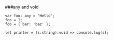 ###any and void

```
var foo: any = "Hello";
foo = 1;
foo = { bar: 'baz' };

let printer = (s:string):void => console.log(s);
```